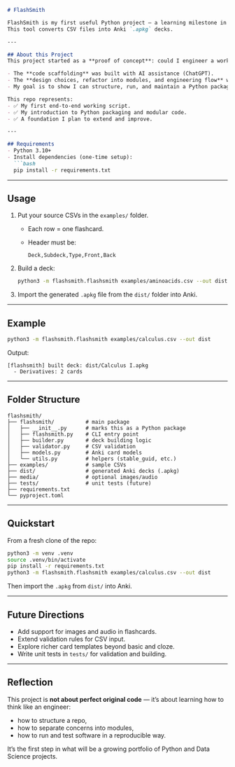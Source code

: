````markdown
# FlashSmith

FlashSmith is my first useful Python project — a learning milestone in my programming journey.  
This tool converts CSV files into Anki `.apkg` decks.

---

## About this Project
This project started as a **proof of concept**: could I engineer a working system that takes structured data and produces a functional output?  

- The **code scaffolding** was built with AI assistance (ChatGPT).  
- The **design choices, refactor into modules, and engineering flow** were my focus.  
- My goal is to show I can structure, run, and maintain a Python package — even at the very start of my coding journey.  

This repo represents:
- ✅ My first end-to-end working script.  
- ✅ My introduction to Python packaging and modular code.  
- ✅ A foundation I plan to extend and improve.  

---

## Requirements
- Python 3.10+  
- Install dependencies (one-time setup):
  ```bash
  pip install -r requirements.txt
````

---

## Usage

1. Put your source CSVs in the `examples/` folder.

   * Each row = one flashcard.
   * Header must be:

     ```
     Deck,Subdeck,Type,Front,Back
     ```

2. Build a deck:

   ```bash
   python3 -m flashsmith.flashsmith examples/aminoacids.csv --out dist
   ```

3. Import the generated `.apkg` file from the `dist/` folder into Anki.

---

## Example

```bash
python3 -m flashsmith.flashsmith examples/calculus.csv --out dist
```

Output:

```
[flashsmith] built deck: dist/Calculus I.apkg
  - Derivatives: 2 cards
```

---

## Folder Structure

```
flashsmith/
├── flashsmith/          # main package
│   ├── __init__.py      # marks this as a Python package
│   ├── flashsmith.py    # CLI entry point
│   ├── builder.py       # deck building logic
│   ├── validator.py     # CSV validation
│   ├── models.py        # Anki card models
│   └── utils.py         # helpers (stable_guid, etc.)
├── examples/            # sample CSVs
├── dist/                # generated Anki decks (.apkg)
├── media/               # optional images/audio
├── tests/               # unit tests (future)
├── requirements.txt
└── pyproject.toml
```

---

## Quickstart

From a fresh clone of the repo:

```bash
python3 -m venv .venv
source .venv/bin/activate
pip install -r requirements.txt
python3 -m flashsmith.flashsmith examples/calculus.csv --out dist
```

Then import the `.apkg` from `dist/` into Anki.

---

## Future Directions

* Add support for images and audio in flashcards.
* Extend validation rules for CSV input.
* Explore richer card templates beyond basic and cloze.
* Write unit tests in `tests/` for validation and building.

---

## Reflection

This project is **not about perfect original code** — it’s about learning how to think like an engineer:

* how to structure a repo,
* how to separate concerns into modules,
* how to run and test software in a reproducible way.

It’s the first step in what will be a growing portfolio of Python and Data Science projects.

```
```
